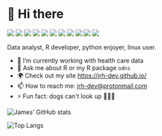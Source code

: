 # 👋 Hi there

![](https://img.shields.io/badge/-Linux-FCC624?logo=Linux&logoColor=white&style=flat)
![](https://img.shields.io/badge/-Arch-1793D1?logo=Arch%20Linux&logoColor=white&style=flat)
![](https://img.shields.io/badge/-Pop!_OS-48B9C7?logo=Pop!_OS&logoColor=white&style=flat)
![](https://img.shields.io/badge/-Debian-A81D33?logo=Debian&logoColor=white&style=flat)
![](https://img.shields.io/badge/-R-276DC3?logo=R&logoColor=white&style=flat)
![](https://img.shields.io/badge/-Python-3776AB?logo=Python&logoColor=white&style=flat)
![](https://img.shields.io/badge/-PostgreSQL-4169E1?logo=PostgreSQL&logoColor=white&style=flat)
![](https://img.shields.io/badge/-vscode-007ACC?logo=Visual%20Studio%20Code&logoColor=white&style=flat)
![](https://img.shields.io/badge/-RStudio-007ACC?logo=RStudio&logoColor=white&style=flat)
![](https://img.shields.io/badge/-Docker-2496ED?logo=Docker&logoColor=white&style=flat)
[![](https://img.shields.io/badge/-Spotify-1DB954?logo=Spotify&logoColor=white&style=flat)](https://open.spotify.com/user/31rdtlg222hpvpcnnwphyz5kq43a)

Data analyst, R developer, python enjoyer, linux user.

- 🔭 I’m currently working with health care data
- 💬 Ask me about R or my R package `odns`
- 🌍 Check out my site <https://jrh-dev.github.io/>
- 📫 How to reach me: jrh-dev@protonmail.com
- ⚡ Fun fact: dogs can't look up :cricket_game::zombie::beer:

![James' GitHub stats](https://github-readme-stats.vercel.app/api?username=jrh-dev&show_icons=true&theme=nord)

![Top Langs](https://github-readme-stats.vercel.app/api/top-langs/?username=jrh-dev&theme=nord&hide=html,css,scss,javascript,ruby)
